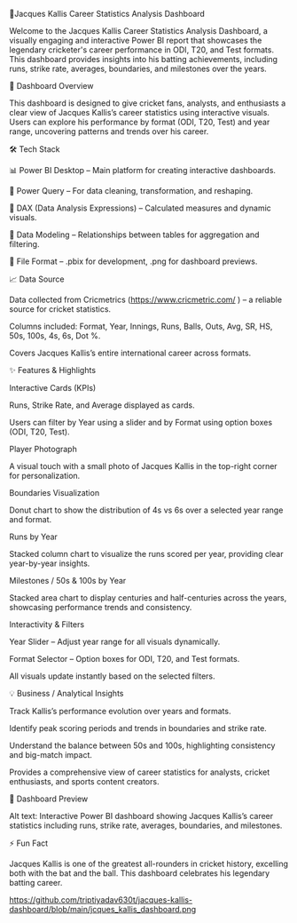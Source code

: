 🏏Jacques Kallis Career Statistics Analysis Dashboard

Welcome to the Jacques Kallis Career Statistics Analysis Dashboard, a visually engaging and interactive Power BI report that showcases the legendary cricketer's career performance in ODI, T20, and Test formats. This dashboard provides insights into his batting achievements, including runs, strike rate, averages, boundaries, and milestones over the years.

📌 Dashboard Overview

This dashboard is designed to give cricket fans, analysts, and enthusiasts a clear view of Jacques Kallis’s career statistics using interactive visuals. Users can explore his performance by format (ODI, T20, Test) and year range, uncovering patterns and trends over his career.

🛠️ Tech Stack

📊 Power BI Desktop – Main platform for creating interactive dashboards.

📂 Power Query – For data cleaning, transformation, and reshaping.

🧠 DAX (Data Analysis Expressions) – Calculated measures and dynamic visuals.

📝 Data Modeling – Relationships between tables for aggregation and filtering.

📁 File Format – .pbix for development, .png for dashboard previews.

📈 Data Source

Data collected from Cricmetrics (https://www.cricmetric.com/
) – a reliable source for cricket statistics.

Columns included: Format, Year, Innings, Runs, Balls, Outs, Avg, SR, HS, 50s, 100s, 4s, 6s, Dot %.

Covers Jacques Kallis’s entire international career across formats.

✨ Features & Highlights

Interactive Cards (KPIs)

Runs, Strike Rate, and Average displayed as cards.

Users can filter by Year using a slider and by Format using option boxes (ODI, T20, Test).

Player Photograph

A visual touch with a small photo of Jacques Kallis in the top-right corner for personalization.

Boundaries Visualization

Donut chart to show the distribution of 4s vs 6s over a selected year range and format.

Runs by Year

Stacked column chart to visualize the runs scored per year, providing clear year-by-year insights.

Milestones / 50s & 100s by Year

Stacked area chart to display centuries and half-centuries across the years, showcasing performance trends and consistency.

Interactivity & Filters

Year Slider – Adjust year range for all visuals dynamically.

Format Selector – Option boxes for ODI, T20, and Test formats.

All visuals update instantly based on the selected filters.

💡 Business / Analytical Insights

Track Kallis’s performance evolution over years and formats.

Identify peak scoring periods and trends in boundaries and strike rate.

Understand the balance between 50s and 100s, highlighting consistency and big-match impact.

Provides a comprehensive view of career statistics for analysts, cricket enthusiasts, and sports content creators.

📸 Dashboard Preview

Alt text: Interactive Power BI dashboard showing Jacques Kallis’s career statistics including runs, strike rate, averages, boundaries, and milestones.

⚡ Fun Fact

Jacques Kallis is one of the greatest all-rounders in cricket history, excelling both with the bat and the ball. This dashboard celebrates his legendary batting career.

https://github.com/triptiyadav630t/jacques-kallis-dashboard/blob/main/jcques_kallis_dashboard.png
